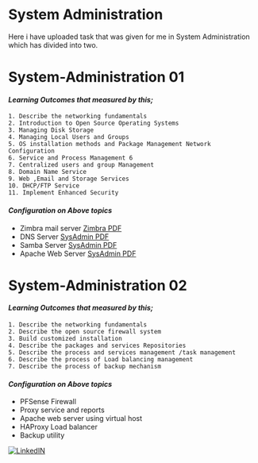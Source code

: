 # System Administration 
Here i have uploaded task that was given for me in System Administration which has divided into two.


# System-Administration 01

#### _Learning Outcomes that measured by this;_

    1. Describe the networking fundamentals
    2. Introduction to Open Source Operating Systems 
    3. Managing Disk Storage 
    4. Managing Local Users and Groups 
    5. OS installation methods and Package Management Network Configuration
    6. Service and Process Management 6
    7. Centralized users and group Management 
    8. Domain Name Service 
    9. Web ,Email and Storage Services 
    10. DHCP/FTP Service
    11. Implement Enhanced Security

#### _Configuration on Above topics_
    
- Zimbra mail server  [Zimbra PDF](./System-Administration-1/ZimbraMail.pdf) 
- DNS Server      [SysAdmin PDF](./System-Administration-1/System-Administrator1.pdf) 
- Samba Server     [SysAdmin PDF](./System-Administration-1/System-Administrator1.pdf) 
- Apache Web Server    [SysAdmin PDF](./System-Administration-1/System-Administrator1.pdf) 



# System-Administration 02

#### _Learning Outcomes that measured by this;_

    1. Describe the networking fundamentals
    2. Describe the open source firewall system
    3. Build customized installation
    4. Describe the packages and services Repositories
    5. Describe the process and services management /task management
    6. Describe the process of Load balancing management
    7. Describe the process of backup mechanism

#### _Configuration on Above topics_
    
- PFSense Firewall 
- Proxy service and reports
- Apache web server using virtual host
- HAProxy Load balancer
- Backup utility 


[![LinkedIN](https://img.shields.io/badge/LinkedIn-0077B5?style=for-the-badge&logo=linkedin&logoColor=white)](https://www.linkedin.com/in/jadhusan24/)
